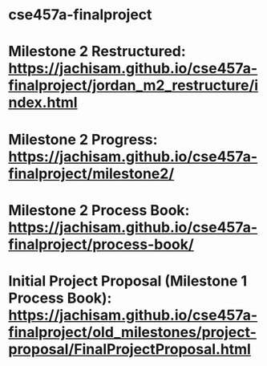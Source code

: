 # cse457a-finalproject
#
# Milestone 2 Restructured: https://jachisam.github.io/cse457a-finalproject/jordan_m2_restructure/index.html

# Milestone 2 Progress: https://jachisam.github.io/cse457a-finalproject/milestone2/
# Milestone 2 Process Book: https://jachisam.github.io/cse457a-finalproject/process-book/

# Initial Project Proposal (Milestone 1 Process Book): https://jachisam.github.io/cse457a-finalproject/old_milestones/project-proposal/FinalProjectProposal.html
